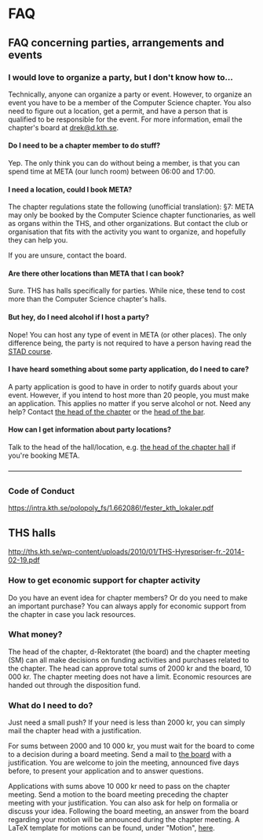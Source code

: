 # FAQ

## FAQ concerning parties, arrangements and events

### I would love to organize a party, but I don't know how to...

Technically, anyone can organize a party or event. However, to organize an
event you have to be a member of the Computer Science chapter. You also need 
to figure out a location, get a permit, and have a 
person that is qualified to be responsible for the event.
For more information, email the chapter's board at drek@d.kth.se.

#### Do I need to be a chapter member to do stuff?

Yep. The only think you can do without being a member, is that you can
spend time at META (our lunch room) between 06:00 and 17:00.

#### I need a location, could I book META?

The chapter regulations state the following (unofficial translation): 
§7: META may only be booked by the Computer Science chapter functionaries, as well as 
organs within the THS, and other organizations. But contact the club or 
organisation that fits with the activity you want to organize, and hopefully
they can help you.

If you are unsure, contact the board.

#### Are there other locations than META that I can book?

Sure. THS has halls specifically for parties. While nice, these tend to
cost more than the Computer Science chapter's halls.

#### But hey, do I need alcohol if I host a party?

Nope! You can host any type of event in META (or other places). 
The only difference being, the party is not required to have a person
having read the [STAD course](http://www.stad.org/en/about-stad).

#### I have heard something about some party application, do I need to care?

A party application is good to have in order to notify guards about your event. 
However, if you intend to host more than 20 people, you must make an application. This 
applies no matter if you serve alcohol or not. Need any help? Contact [the head of the chapter](ordf@d.kth.se)
or the [head of the bar](klubbm@d.kth.se).

#### How can I get information about party locations?

Talk to the head of the hall/location, e.g. [the head of the chapter hall](lokalchef@d.kth.se) if you're booking META.

––––––––––––––––––––––––––––––––––––––––––––––––––––––––––––––––––––

### Code of Conduct

<https://intra.kth.se/polopoly_fs/1.662086!/fester_kth_lokaler.pdf>

THS halls
-----------

<http://ths.kth.se/wp-content/uploads/2010/01/THS-Hyrespriser-fr.-2014-02-19.pdf>

### How to get economic support for chapter activity

Do you have an event idea for chapter members? Or do you need to make an important purchase? You can always apply for economic support from the chapter in case you lack resources.

### What money?

The head of the chapter, d-Rektoratet (the board) and the chapter meeting (SM) can all make decisions on funding activities and purchases related to the chapter. The head can approve total sums of 2000 kr and the board, 10 000 kr. The chapter meeting does not have a limit. Economic resources are handed out through the disposition fund.

### What do I need to do?

Just need a small push? If your need is less than 2000 kr, you can simply mail the chapter head with a justification.

For sums between 2000 and 10 000 kr, you must wait for the board to come to a decision during a board meeting. Send a mail to [the board](drek@d.kth.se) with a justification. You are welcome to join the meeting, announced five days before, to present your application and to answer questions.

Applications with sums above 10 000 kr need to pass on the chapter meeting. Send a motion to the board meeting preceding the chapter meeting with your justification. You can also ask for help on formalia or discuss your idea. Following the board meeting, an answer from the board regarding your motion will be announced during the chapter meeting. A LaTeX template for motions can be found, under "Motion", [here](/sektionen/organisation).

